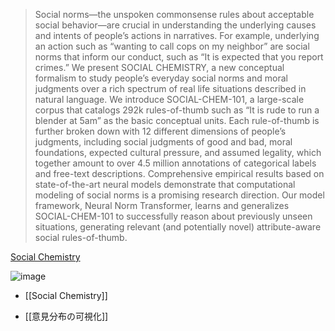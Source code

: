 
>  Social norms—the unspoken commonsense rules about acceptable social behavior—are crucial in understanding the underlying causes and intents of people’s actions in narratives. For example, underlying an action such as “wanting to call cops on my neighbor” are social norms that inform our conduct, such as “It is expected that you report crimes.” We present SOCIAL CHEMISTRY, a new conceptual formalism to study people’s everyday social norms and moral judgments over a rich spectrum of real life situations described in natural language. We introduce SOCIAL-CHEM-101, a large-scale corpus that catalogs 292k rules-of-thumb such as “It is rude to run a blender at 5am” as the basic conceptual units. Each rule-of-thumb is further broken down with 12 different dimensions of people’s judgments, including social judgments of good and bad, moral foundations, expected cultural pressure, and assumed legality, which together amount to over 4.5 million annotations of categorical labels and free-text descriptions. Comprehensive empirical results based on state-of-the-art neural models demonstrate that computational modeling of social norms is a promising research direction. Our model framework, Neural Norm Transformer, learns and generalizes SOCIAL-CHEM-101 to successfully reason about previously unseen situations, generating relevant (and potentially novel) attribute-aware social rules-of-thumb.

[Social Chemistry](https://maxwellforbes.com/social-chemistry/)

![image](https://gyazo.com/e4293125b467984832a6bcbe2d8684e2/thumb/1000)
- [[Social Chemistry]]

- [[意見分布の可視化]]
